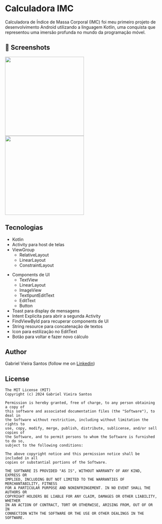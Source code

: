 # Calculadora IMC
Calculadora de Índice de Massa Corporal (IMC) foi meu primeiro projeto de desenvolvimento Android utilizando a linguagem Kotlin, uma conquista que representou uma imersão profunda no mundo da programação móvel. 


## :camera_flash: Screenshots
<!-- You can add more screenshots here if you like -->

<img src="https://github.com/gabrielvisantos/CalculadoraIMC/assets/136618235/63b0d81f-595d-441f-9e94-e77394d0cdf1" width=260/>
<img src="https://github.com/gabrielvisantos/CalculadoraIMC/assets/136618235/a929b04f-b393-4a2d-9c37-90e3513f7b67" width=260/>



## Tecnologias
* Kotlin
* Activity para host de telas
* ViewGroup
    * RelativeLayout
    * LinearLayout
    * ConstraintLayout
- Components de UI
    - TextView
    - LinearLayout
    - ImageView
    - TextIpuntEditText
    - EditText
    - Button
- Toast para display de mensagens
- Intent Explicita para abrir a segunda Activity
- FindViewById para recuperar components de UI
- String resource para concatenação de textos
- Icon para estilização no EditText
- Botão para voltar e fazer novo cálculo


## Author
Gabriel Vieira Santos (follow me on [Linkedin](https://www.linkedin.com/in/gabrielvisantos/))

## License
```
The MIT License (MIT)
Copyright (c) 2024 Gabriel Vieira Santos

Permission is hereby granted, free of charge, to any person obtaining a copy of
this software and associated documentation files (the "Software"), to deal in
the Software without restriction, including without limitation the rights to
use, copy, modify, merge, publish, distribute, sublicense, and/or sell copies of
the Software, and to permit persons to whom the Software is furnished to do so,
subject to the following conditions:

The above copyright notice and this permission notice shall be included in all
copies or substantial portions of the Software.

THE SOFTWARE IS PROVIDED "AS IS", WITHOUT WARRANTY OF ANY KIND, EXPRESS OR
IMPLIED, INCLUDING BUT NOT LIMITED TO THE WARRANTIES OF MERCHANTABILITY, FITNESS
FOR A PARTICULAR PURPOSE AND NONINFRINGEMENT. IN NO EVENT SHALL THE AUTHORS OR
COPYRIGHT HOLDERS BE LIABLE FOR ANY CLAIM, DAMAGES OR OTHER LIABILITY, WHETHER
IN AN ACTION OF CONTRACT, TORT OR OTHERWISE, ARISING FROM, OUT OF OR IN
CONNECTION WITH THE SOFTWARE OR THE USE OR OTHER DEALINGS IN THE SOFTWARE.
```
